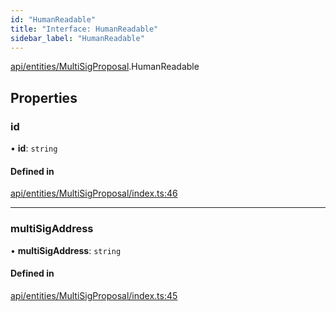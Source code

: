 ```yaml
---
id: "HumanReadable"
title: "Interface: HumanReadable"
sidebar_label: "HumanReadable"
---
```


[api/entities/MultiSigProposal](../../../../../modules/API/Entities/MultiSigProposal/MultiSigProposal.md).HumanReadable

## Properties

### id

• **id**: `string`

#### Defined in

[api/entities/MultiSigProposal/index.ts:46](https://github.com/PolymeshAssociation/polymesh-sdk/blob/5b946f904/src/api/entities/MultiSigProposal/index.ts#L46)

___

### multiSigAddress

• **multiSigAddress**: `string`

#### Defined in

[api/entities/MultiSigProposal/index.ts:45](https://github.com/PolymeshAssociation/polymesh-sdk/blob/5b946f904/src/api/entities/MultiSigProposal/index.ts#L45)
